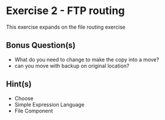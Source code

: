 # Exercise 2 - FTP routing

This exercise expands on the file routing exercise



## Bonus Question(s)

* What do you need to change to make the copy into a move?
* can you move with backup on original location?


## Hint(s)

* Choose
* Simple Expression Language
* File Component 